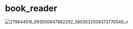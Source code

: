 # book_reader

![279644516_993500847882292_3803532509373770549_n](https://user-images.githubusercontent.com/52132635/167291347-3c725abc-a704-4056-8ff6-4f9b7b3c2fc6.jpg)
